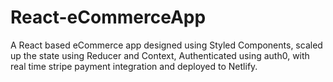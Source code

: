 # React-eCommerceApp
A React based eCommerce app designed using Styled Components, scaled up the state using Reducer and Context, Authenticated using auth0, with real time stripe payment integration and deployed to Netlify.
